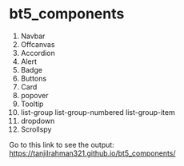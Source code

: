 # bt5_components
1. Navbar
2. Offcanvas
3. Accordion
4. Alert
5. Badge
6. Buttons
7. Card
8. popover
9. Tooltip
10. list-group list-group-numbered list-group-item
11. dropdown
12. Scrollspy

Go to this link to see the output: https://tanjilrahman321.github.io/bt5_components/
